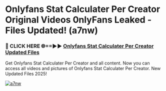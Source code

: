 # Onlyfans Stat Calculater Per Creator Original Videos 0nlyFans Leaked - Files Updated! (a7nw)

<h3>🔴 CLICK HERE 🌐==►► <a href="https://tinyurl.com/2r6w6z4p" rel="nofollow">Onlyfans Stat Calculater Per Creator Updated Files</a></h3>

Get Onlyfans Stat Calculater Per Creator and all content. Now you can access all videos and pictures of Onlyfans Stat Calculater Per Creator. New Updated Files 2025!

[![a7nw](https://i.imgur.com/CCmkfDU.gif)](https://tinyurl.com/2r6w6z4p)
